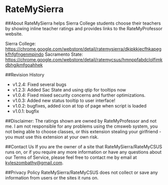 # RateMySierra

##About
RateMySierra helps Sierra College students choose their teachers by showing inline teacher ratings and provides links to the RateMyProfessor website.

Sierra College:   https://chrome.google.com/webstore/detail/ratemysierra/dkjpkkjecfhkapegkfhfgfngenmpjndo
Sacramento State: https://chrome.google.com/webstore/detail/ratemycsus/hmnppfabdclolfimkdbhgjkmfgoahhek

##Revision History
- v1.2.4: Fixed several bugs
- v1.2.3: Added Sac State and using qtip for tooltips now
- v1.0.4: Fixed mixed security concerns and further optimizations.
- v1.0.3: Added new status tooltip to user interface! 
- v1.0.2: bugfixes, added icon at top of page when script is loaded 
- v1.0.1: bugfix 

##Disclaimer:
The ratings shown are owned by RateMyProfessor and not me.
I am not responsible for any problems using the cmsweb system, you not being able to choose classes, or this extension stealing your girlfriend - you must use this extension at your own risk.

##Contact Us
If you are the owner of a site that RateMySierra/RateMyCSUS runs on, or if you require any more information or have any questions about our Terms of Service, please feel free to contact me by email at kyleszombathy@gmail.com. 

##Privacy Policy
RateMySierra/RateMyCSUS does not collect or save any information from users or the sites it runs on. 


